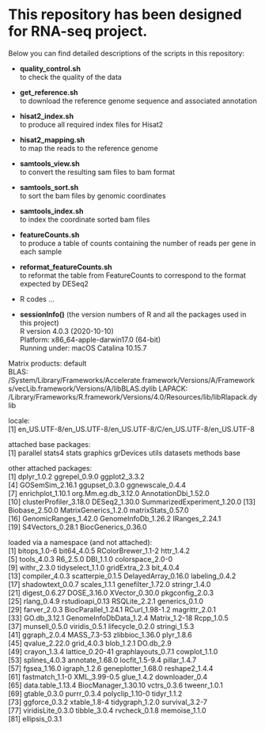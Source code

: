 # This repository has been designed for RNA-seq project.

Below you can find detailed descriptions of the scripts in this repository:

* **quality_control.sh**              
to check the quality of the data
         
* **get_reference.sh**           
to download the reference genome sequence and associated annotation
           
* **hisat2_index.sh**            
to produce all required index files for Hisat2
          
* **hisat2_mapping.sh**           
to map the reads to the reference genome
           
* **samtools_view.sh**          
to convert the resulting sam files to bam format
           
* **samtools_sort.sh**         
to sort the bam files by genomic coordinates
           
* **samtools_index.sh**         
to index the coordinate sorted bam files
          
* **featureCounts.sh**        
to produce a table of counts containing the number of reads per gene in each sample
         
* **reformat_featureCounts.sh**            
to reformat the table from FeatureCounts to correspond to the format expected by DESeq2

* R codes ...

* **sessionInfo()** (the version numbers of R and all the packages used in this project)         
R version 4.0.3 (2020-10-10)        
Platform: x86_64-apple-darwin17.0 (64-bit)      
Running under: macOS Catalina 10.15.7      
      
Matrix products: default       
BLAS:   /System/Library/Frameworks/Accelerate.framework/Versions/A/Frameworks/vecLib.framework/Versions/A/libBLAS.dylib
LAPACK: /Library/Frameworks/R.framework/Versions/4.0/Resources/lib/libRlapack.dylib

locale:      
[1] en_US.UTF-8/en_US.UTF-8/en_US.UTF-8/C/en_US.UTF-8/en_US.UTF-8    

attached base packages:       
[1] parallel  stats4    stats     graphics  grDevices utils     datasets  methods   base     

other attached packages:      
 [1] dplyr_1.0.2                 ggrepel_0.9.0               ggplot2_3.3.2              
 [4] GOSemSim_2.16.1             ggupset_0.3.0               ggnewscale_0.4.4           
 [7] enrichplot_1.10.1           org.Mm.eg.db_3.12.0         AnnotationDbi_1.52.0       
[10] clusterProfiler_3.18.0      DESeq2_1.30.0               SummarizedExperiment_1.20.0
[13] Biobase_2.50.0              MatrixGenerics_1.2.0        matrixStats_0.57.0         
[16] GenomicRanges_1.42.0        GenomeInfoDb_1.26.2         IRanges_2.24.1             
[19] S4Vectors_0.28.1            BiocGenerics_0.36.0        

loaded via a namespace (and not attached):       
 [1] bitops_1.0-6           bit64_4.0.5            RColorBrewer_1.1-2     httr_1.4.2            
 [5] tools_4.0.3            R6_2.5.0               DBI_1.1.0              colorspace_2.0-0      
 [9] withr_2.3.0            tidyselect_1.1.0       gridExtra_2.3          bit_4.0.4             
[13] compiler_4.0.3         scatterpie_0.1.5       DelayedArray_0.16.0    labeling_0.4.2        
[17] shadowtext_0.0.7       scales_1.1.1           genefilter_1.72.0      stringr_1.4.0         
[21] digest_0.6.27          DOSE_3.16.0            XVector_0.30.0         pkgconfig_2.0.3       
[25] rlang_0.4.9            rstudioapi_0.13        RSQLite_2.2.1          generics_0.1.0        
[29] farver_2.0.3           BiocParallel_1.24.1    RCurl_1.98-1.2         magrittr_2.0.1        
[33] GO.db_3.12.1           GenomeInfoDbData_1.2.4 Matrix_1.2-18          Rcpp_1.0.5            
[37] munsell_0.5.0          viridis_0.5.1          lifecycle_0.2.0        stringi_1.5.3         
[41] ggraph_2.0.4           MASS_7.3-53            zlibbioc_1.36.0        plyr_1.8.6            
[45] qvalue_2.22.0          grid_4.0.3             blob_1.2.1             DO.db_2.9             
[49] crayon_1.3.4           lattice_0.20-41        graphlayouts_0.7.1     cowplot_1.1.0         
[53] splines_4.0.3          annotate_1.68.0        locfit_1.5-9.4         pillar_1.4.7          
[57] fgsea_1.16.0           igraph_1.2.6           geneplotter_1.68.0     reshape2_1.4.4        
[61] fastmatch_1.1-0        XML_3.99-0.5           glue_1.4.2             downloader_0.4        
[65] data.table_1.13.4      BiocManager_1.30.10    vctrs_0.3.6            tweenr_1.0.1          
[69] gtable_0.3.0           purrr_0.3.4            polyclip_1.10-0        tidyr_1.1.2           
[73] ggforce_0.3.2          xtable_1.8-4           tidygraph_1.2.0        survival_3.2-7        
[77] viridisLite_0.3.0      tibble_3.0.4           rvcheck_0.1.8          memoise_1.1.0         
[81] ellipsis_0.3.1        
